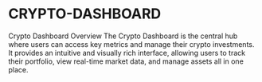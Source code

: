 # CRYPTO-DASHBOARD

Crypto Dashboard Overview
The Crypto Dashboard is the central hub where users can access key metrics and manage their crypto investments. It provides an intuitive and visually rich interface, allowing users to track their portfolio, view real-time market data, and manage assets all in one place.
